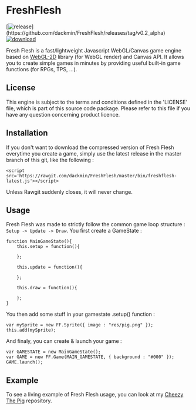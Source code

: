 FreshFlesh
==========

[![release](http://img.shields.io/badge/current%20release-Isla%20de%20Muerta%20(v0.2.2__alpha)-green.svg?style=flat)](https://github.com/dackmin/FreshFlesh/releases/tag/v0.2_alpha)
[![download](http://img.shields.io/badge/download%20latest%20minified%20js-66.5KB-blue.svg?style=flat)](https://github.com/dackmin/FreshFlesh/releases/download/v0.2_alpha/freshflesh-v0.2.2_alpha.min.js)


Fresh Flesh is a fast/lightweight Javascript WebGL/Canvas game engine based on [WebGL-2D](https://github.com/gameclosure/webgl-2d) library (for WebGL render) and Canvas API. It allows you to create simple games in minutes by providing useful built-in game functions (for RPGs, TPS, ...).

## License

This engine is subject to the terms and conditions defined in the 'LICENSE' file, which is part of this source code package. Please refer to this file if you have any question concerning product licence.

## Installation

If you don't want to download the compressed version of Fresh Flesh everytime you create a game, simply use the latest release in the master branch of this git, like the following :

```
<script src='https://rawgit.com/dackmin/FreshFlesh/master/bin/freshflesh-latest.js'></script>
```

Unless Rawgit suddenly closes, it will never change.

## Usage

Fresh Flesh was made to strictly follow the common game loop structure : `Setup -> Update -> Draw`.
You first create a GameState :

```
function MainGameState(){
	this.setup = function(){

	};

	this.update = function(){

	};

	this.draw = function(){

	};
}
```

You then add some stuff in your gamestate .setup() function :

```
var mySprite = new FF.Sprite({ image : "res/pig.png" });
this.add(mySprite);
```

And finaly, you can create & launch your game :

```
var GAMESTATE = new MainGameState();
var GAME = new FF.Game(MAIN_GAMESTATE, { background : "#000" });
GAME.launch();
```

## Example

To see a living example of Fresh Flesh usage, you can look at my [Cheezy The Pig](https://github.com/dackmin/CheezyThePig) repository.
